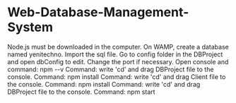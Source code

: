 # Web-Database-Management-System
Node.js must be downloaded in the computer.
On WAMP, create a database named yenitechno. Import the sql file.
Go to config folder in the DBProject and open dbConfig to edit. Change the port if necessary.
Open console and command: npm --v
Command: write 'cd' and drag DBProject file to the console.
Command: npm install
Command: write 'cd' and drag Client file to the console.
Command: npm install
Command: write 'cd' and drag DBProject file to the console.
Command: npm start
